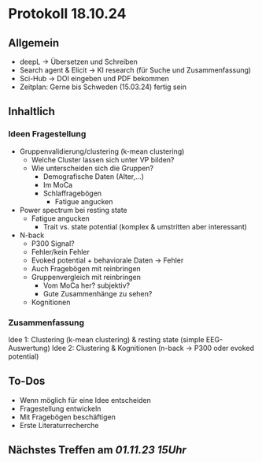 # Protokoll 18.10.24
## Allgemein
- deepL -> Übersetzen und Schreiben
- Search agent & Elicit -> KI research (für Suche und Zusammenfassung)
- Sci-Hub -> DOI eingeben und PDF bekommen
- Zeitplan: Gerne bis Schweden (15.03.24) fertig sein
## Inhaltlich
### Ideen Fragestellung
- Gruppenvalidierung/clustering (k-mean clustering)
  - Welche Cluster lassen sich unter VP bilden?
  - Wie unterscheiden sich die Gruppen?
    - Demografische Daten (Alter,...)
    - Im MoCa
    - Schlaffragebögen
      - Fatigue angucken
- Power spectrum bei resting state
  - Fatigue angucken
    - Trait vs. state potential (komplex & umstritten aber interessant)
- N-back
  - P300 Signal?
  - Fehler/kein Fehler
  - Evoked potential + behaviorale Daten -> Fehler
  - Auch Fragebögen mit reinbringen
  - Gruppenvergleich mit reinbringen
    - Vom MoCa her? subjektiv?
    - Gute Zusammenhänge zu sehen?
  - Kognitionen
### Zusammenfassung
Idee 1: Clustering (k-mean clustering) & resting state (simple EEG-Auswertung)
Idee 2: Clustering & Kognitionen (n-back -> P300 oder evoked potential)
## To-Dos
- Wenn möglich für eine Idee entscheiden
- Fragestellung entwickeln
- Mit Fragebögen beschäftigen
- Erste Literaturrecherche
## Nächstes Treffen am *01.11.23 15Uhr*

